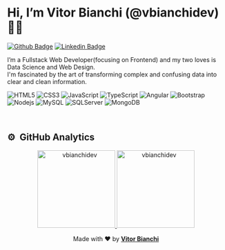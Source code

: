 # Hi, I’m Vitor Bianchi (@vbianchidev) 👨‍💻

[![Github Badge](https://img.shields.io/badge/-Github-000?style=flat-square&logo=Github&logoColor=white&link=https://github.com/vbianchidev/)](https://github.com/vbianchidev/)
[![Linkedin Badge](https://img.shields.io/badge/-LinkedIn-blue?style=flat-square&logo=Linkedin&logoColor=white&link=https://www.linkedin.com/in/vitor-bianchi-0a10ba205/)](https://www.linkedin.com/in/vitor-bianchi-0a10ba205/)

I’m a Fullstack Web Developer(focusing on Frontend) and
my two loves is Data Science and Web Design.<br>
I'm fascinated by the art of transforming complex and
confusing data into clear and clean information.


![HTML5](https://img.shields.io/badge/-Html5-000000?style=flat&logo=HTML5)
![CSS3](https://img.shields.io/badge/-Css3-000000?style=flat&logo=css3&logoColor=1572B6)
![JavaScript](https://img.shields.io/badge/-JavaScript-black?style=flat-square&logo=javascript)
![TypeScript](https://img.shields.io/badge/-TypeScript-000000?style=flat&logo=typescript)
![Angular](https://img.shields.io/badge/-Angular-black?style=flat-square&logo=Angular)
![Bootstrap](https://img.shields.io/badge/-Bootstrap-000000?style=flat&logo=bootstrap&logoColor=563D7C)
![Nodejs](https://img.shields.io/badge/-Nodejs?style=flat-square&logo=Nodejs)
![MySQL](https://img.shields.io/badge/-MySQL-000000?style=flat&logo=mysql)
![SQLServer](https://img.shields.io/badge/-SQLServer-000000?style=flat&logo=SQLServer)
![MongoDB](https://img.shields.io/badge/-MongoDB-000000?style=flat&logo=mongodb)


<br />

## ⚙️ &nbsp;GitHub Analytics
<p align="center">
  <a href="https://github.com/vbianchidev/">
    <img height="180em" src="https://github-readme-stats.vercel.app/api/top-langs?username=vbianchidev&show_icons=true&locale=pt-BR&layout=compact&theme=dark" alt="vbianchidev" />
    <img height="180em" src="https://github-readme-stats.vercel.app/api?username=vbianchidev&show_icons=true&locale=pt-BR&theme=dark" alt="vbianchidev" />
  </a>
</p>



<p align="center">
  Made with ❤️ by
  <b>
  <a href="https://github.com/vbianchidev/" target="_blank">Vitor Bianchi</a> 
  </b>
</p>
